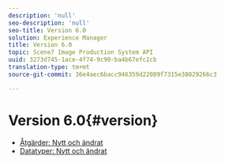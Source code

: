 ```yaml
---
description: 'null'
seo-description: 'null'
seo-title: Version 6.0
solution: Experience Manager
title: Version 6.0
topic: Scene7 Image Production System API
uuid: 3273d745-1ace-4f74-9c90-ba4b67efc2cb
translation-type: tm+mt
source-git-commit: 36e4aec6bacc946359d22089f7315e38029266c3

---
```



# Version 6.0{#version}

* [Åtgärder: Nytt och ändrat](r-6-operations.md)
* [Datatyper: Nytt och ändrat](r-6-types.md)
